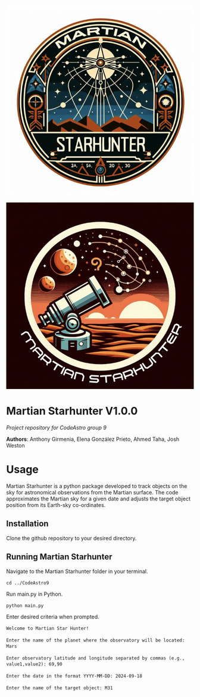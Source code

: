 ![image info](./Logo_1.png)

![image info](./logo_2.png)

# Martian Starhunter V1.0.0 
*Project repository for CodeAstro group 9*

**Authors**: Anthony Girmenia, Elena González Prieto, Ahmed Taha, Josh Weston



# Usage
Martian Starhunter is a python package developed to track objects on the sky for astronomical observations from the Martian surface. The code approximates the Martian sky for a given date and adjusts the target object position from its Earth-sky co-ordinates. 

## Installation

Clone the github repository to your desired directory.

## Running Martian Starhunter

Navigate to the Martian Starhunter folder in your terminal.

    cd ../CodeAstro9

Run main.py in Python.

    python main.py

Enter desired criteria when prompted. 

    Welcome to Martian Star Hunter!
    
    Enter the name of the planet where the observatory will be located: Mars
    
    Enter observatory latitude and longitude separated by commas (e.g., value1,value2): 69,90
    
    Enter the date in the format YYYY-MM-DD: 2024-09-18
    
    Enter the name of the target object: M31
